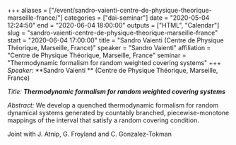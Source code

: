 +++
aliases = ["/event/sandro-vaienti-centre-de-physique-theorique-marseille-france/"]
categories = ["dai-seminar"]
date = "2020-05-04 12:24:50"
end = "2020-06-04 18:00:00"
outputs = ["HTML", "Calendar"]
slug = "sandro-vaienti-centre-de-physique-theorique-marseille-france"
start = "2020-06-04 17:00:00"
title = "Sandro Vaienti (Centre de Physique Théorique, Marseille, France)"
speaker = "Sandro Vaienti"
affiliation = "Centre de Physique Théorique, Marseille, France"
seminar = "Thermodynamic formalism for random weighted covering systems"
+++
*Speaker:* **Sandro Vaienti ** (Centre de Physique Théorique, Marseille,
France)

*Title:* ***Thermodynamic formalism for random weighted covering
systems***

*Abstract:* We develop a quenched thermodynamic formalism for random
dynamical systems generated by countably branched, piecewise-monotone
mappings of the interval that satisfy a random covering condition.

Joint with J. Atnip, G. Froyland and C. Gonzalez-Tokman
